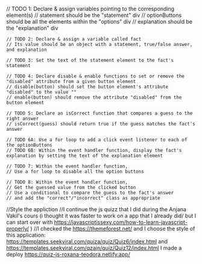 // TODO 1: Declare & assign variables pointing to the corresponding element(s)
// statement should be the "statement" div
// optionButtons should be all the elements within the "options" div
// explanation should be the "explanation" div

    // TODO 2: Declare & assign a variable called fact
    // Its value should be an object with a statement, true/false answer, and explanation

    // TODO 3: Set the text of the statement element to the fact's statement

    // TODO 4: Declare disable & enable functions to set or remove the "disabled" attribute from a given button element
    // disable(button) should set the button element's attribute "disabled" to the value ""
    // enable(button) should remove the attribute "disabled" from the button element

    // TODO 5: Declare an isCorrect function that compares a guess to the right answer
    // isCorrect(guess) should return true if the guess matches the fact's answer

    // TODO 6A: Use a for loop to add a click event listener to each of the optionButtons
    // TODO 6B: Within the event handler function, display the fact's explanation by setting the text of the explanation element

    // TODO 7: Within the event handler function,
    // Use a for loop to disable all the option buttons

    // TODO 8: Within the event handler function,
    // Get the guessed value from the clicked button
    // Use a conditional to compare the guess to the fact's answer
    // and add the "correct"/"incorrect" class as appropriate

//Style the appliction
//I continue the js quizz that I did during the Anjana Vakil's cours (i thought it was faster to work on a app that I already did/ but I can start over with https://javascriptissexy.com/how-to-learn-javascript-properly/ )
//I checked the https://themeforest.net/ and I choose the style of this application: https://templates.seekviral.com/quiza/quiz/Quiz6/index.html and https://templates.seekviral.com/qzain/quiz/Quiz12/index.html
I made a deploy https://quiz-js-roxana-teodora.netlify.app/
